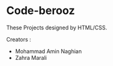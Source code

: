 # Code-berooz

These Projects designed by HTML/CSS.

Creators :

- Mohammad Amin Naghian
- Zahra Marali

